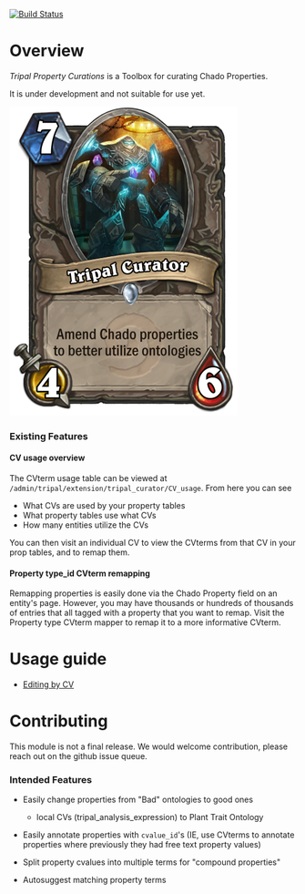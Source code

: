 [![Build Status](https://travis-ci.org/statonlab/tripal_curator.svg?branch=master)](https://travis-ci.org/statonlab/tripal_curator)

# Overview

*Tripal Property Curations* is a Toolbox for curating Chado Properties.

It is under development and not suitable for use yet.


![the curator](/docs/img/tripal_curator.png)

### Existing Features

#### CV usage overview

The CVterm usage table can be viewed at `/admin/tripal/extension/tripal_curator/CV_usage`.  From here you can see 
* What CVs are used by your property tables
* What property tables use what CVs
* How many entities utilize the CVs

You can then visit an individual CV to view the CVterms from that CV in your prop tables, and to remap them.

#### Property type_id CVterm remapping

Remapping properties is easily done via the Chado Property field on an entity's page.  However, you may have thousands or hundreds of thousands of entries that all tagged with a property that you want to remap.  Visit the Property type CVterm mapper to remap it to a more informative CVterm.


# Usage guide

* [Editing by CV](docs/Edit_by_CV.md)

# Contributing

This module is not a final release.  We would welcome contribution, please reach out on the github issue queue.

### Intended Features

* Easily change properties from "Bad" ontologies to good ones 
  - local CVs (tripal_analysis_expression) to Plant Trait Ontology
  
* Easily annotate properties with `cvalue_id`'s (IE, use CVterms to annotate properties where previously they had free text property values)

* Split property cvalues into multiple terms for "compound properties"

* Autosuggest matching property terms
